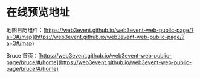 # 在线预览地址
地图日历组件：[https://web3event.github.io/web3event-web-public-page/?a=3#/map](https://web3event.github.io/web3event-web-public-page/?a=3#/map)

Bruce 首页：[https://web3event.github.io/web3event-web-public-page/bruce/#/home](https://web3event.github.io/web3event-web-public-page/bruce/#/home)